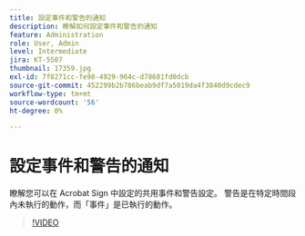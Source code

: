 ```yaml
---
title: 設定事件和警告的通知
description: 瞭解如何設定事件和警告的通知
feature: Administration
role: User, Admin
level: Intermediate
jira: KT-5507
thumbnail: 17359.jpg
exl-id: 7f8271cc-fe90-4929-964c-d78681fd0dcb
source-git-commit: 452299b2b786beab9df7a5019da4f3840d9cdec9
workflow-type: tm+mt
source-wordcount: '56'
ht-degree: 0%

---
```


# 設定事件和警告的通知

瞭解您可以在 Acrobat Sign 中設定的共用事件和警告設定。 警告是在特定時間段內未執行的動作，而「事件」是已執行的動作。

>[!VIDEO](https://video.tv.adobe.com/v/343589?quality=12&learn=on&hidetitle=true)
